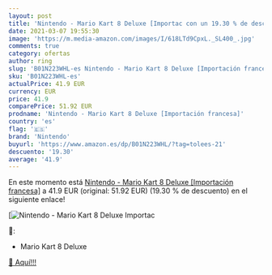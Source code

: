 ```yaml
---
layout: post
title: 'Nintendo - Mario Kart 8 Deluxe [Importac con un 19.30 % de descuento'
date: 2021-03-07 19:55:30
image: 'https://m.media-amazon.com/images/I/618LTd9CpxL._SL400_.jpg'
comments: true
category: ofertas
author: ring
slug: 'B01N223WHL-es Nintendo - Mario Kart 8 Deluxe [Importación francesa]'
sku: 'B01N223WHL-es'
actualPrice: 41.9 EUR
currency: EUR
price: 41.9
comparePrice: 51.92 EUR
prodname: 'Nintendo - Mario Kart 8 Deluxe [Importación francesa]'
country: 'es'
flag: '🇪🇸'
brand: 'Nintendo'
buyurl: 'https://www.amazon.es/dp/B01N223WHL/?tag=tolees-21'
descuento: '19.30'
average: '41.9'
---
```


En este momento está [Nintendo - Mario Kart 8 Deluxe [Importación francesa]](https://www.amazon.es/dp/B01N223WHL/?tag=tolees-21) a 41.9 EUR (original: 51.92 EUR) (19.30 %  de descuento) en el siguiente enlace!

[![Nintendo - Mario Kart 8 Deluxe [Importac](https://m.media-amazon.com/images/I/618LTd9CpxL._SL400_.jpg)](https://www.amazon.es/dp/B01N223WHL/?tag=tolees-21)

🔎:

- Mario Kart 8 Deluxe

[🛒 Aquí!!!](https://www.amazon.es/dp/B01N223WHL/?tag=tolees-21)

